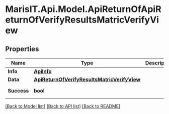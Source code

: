 
# MarisIT.Api.Model.ApiReturnOfApiReturnOfVerifyResultsMatricVerifyView

## Properties

Name | Type | Description | Notes
------------ | ------------- | ------------- | -------------
**Info** | [**ApiInfo**](ApiInfo.md) |  | [optional] 
**Data** | [**ApiReturnOfVerifyResultsMatricVerifyView**](ApiReturnOfVerifyResultsMatricVerifyView.md) |  | [optional] 
**Success** | **bool** |  | [optional] [readonly] 

[[Back to Model list]](../README.md#documentation-for-models)
[[Back to API list]](../README.md#documentation-for-api-endpoints)
[[Back to README]](../README.md)

